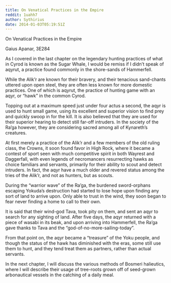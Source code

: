 ```yaml
---
title: On Venatical Practices in the Empire
reddit: 1uahh7
author: Sythirius
date: 2014-01-03T05:19:51Z
---
```


On Venatical Practices in the Empire

Gaius Apanar, 3E284

As I covered in the last chapter on the legendary hunting practices of what in
Cyrod is known as the Sugar Whale, I would be remiss if I didn’t speak of
aqyrut, a practice found commonly in the shore-sands of Hammerfell.

While the Alik’r are known for their bravery, and their tenacious sand-chants
uttered upon open steel, they are often less known for more domestic practices.
One of which is aqyrut, the practice of hunting game with an aqyr, or “hawk” in
the common Cyrod.

Topping out at a maximum speed just under four actus a second, the aqyr is used
to hunt small game, using its excellent and superior vision to find prey and
quickly swoop in for the kill. It is also believed that they are used for their
superior hearing to detect still far-off intruders. In the society of the Ra’ga
however, they are considering sacred among all of Kynareth’s creatures.

At first merely a practice of the Alik’r and a few members of the old ruling
class, the Crowns, it soon found favor in High Rock, where it became a contest
of sport seen with much competitive spirit in both Wayrest and Daggerfall, with
even legends of necromancers resurrecting hawks as choice familiars and
servants, primarily for their ability to scout and detect intruders. In fact,
the aqyr have a much older and revered status among the tries of the Alik’r, and
not as hunters, but as scouts.

During the “warrior wave” of the Ra’ga, the burdened sword-orphans escaping
Yokuda’s destruction had started to lose hope upon finding any sort of land to
arrive upon. Only able to trust in the wind, they soon began to fear never
finding a home to call to their own.

It is said that their wind-god Tava, took pity on them, and sent an aqyr to
search for any sighting of land. After five days, the aqyr returned with a piece
of wasabi in its beak, and upon arriving into Hammerfell, the Ra’ga gave thanks
to Tava and the “god-of-no-more-sailing-today”.

From that point on, the aqyr became a “treasure” of the Yoku people, and though
the status of the hawk has diminished with the eras, some still use them to
hunt, and they tend treat them as partners, rather than actual servants.

In the next chapter, I will discuss the various methods of Bosmeri halieutics,
where I will describe their usage of tree-roots grown off of seed-grown
arbonautical vessels in the catching of a daily meal.
